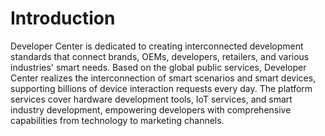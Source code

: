 # Introduction

Developer Center is dedicated to creating interconnected development standards that connect brands, OEMs, developers, retailers, and various industries' smart needs. Based on the global public services, Developer Center realizes the interconnection of smart scenarios and smart devices, supporting billions of device interaction requests every day. The platform services cover hardware development tools, IoT services, and smart industry development, empowering developers with comprehensive capabilities from technology to marketing channels.

